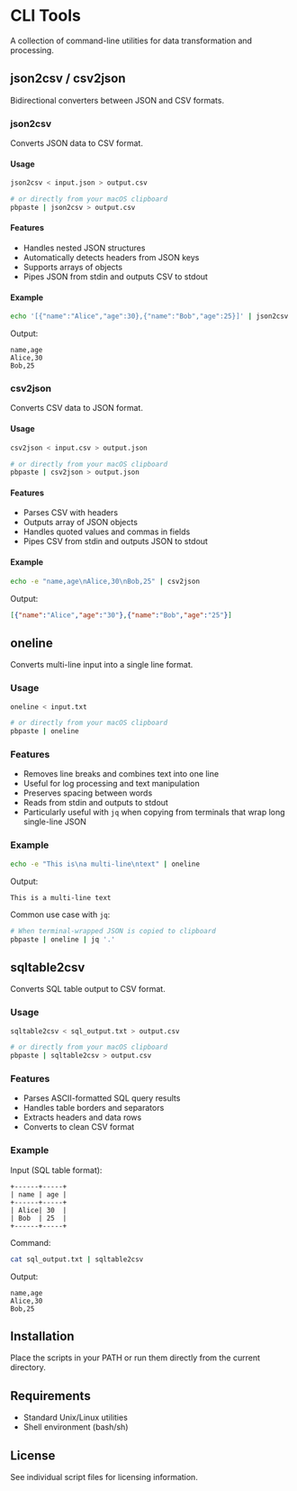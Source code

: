 # CLI Tools

A collection of command-line utilities for data transformation and processing.

## json2csv / csv2json

Bidirectional converters between JSON and CSV formats.

### json2csv

Converts JSON data to CSV format.

#### Usage
```bash
json2csv < input.json > output.csv

# or directly from your macOS clipboard
pbpaste | json2csv > output.csv
```

#### Features
- Handles nested JSON structures
- Automatically detects headers from JSON keys
- Supports arrays of objects
- Pipes JSON from stdin and outputs CSV to stdout

#### Example
```bash
echo '[{"name":"Alice","age":30},{"name":"Bob","age":25}]' | json2csv
```

Output:
```csv
name,age
Alice,30
Bob,25
```

### csv2json

Converts CSV data to JSON format.

#### Usage
```bash
csv2json < input.csv > output.json

# or directly from your macOS clipboard
pbpaste | csv2json > output.json
```

#### Features
- Parses CSV with headers
- Outputs array of JSON objects
- Handles quoted values and commas in fields
- Pipes CSV from stdin and outputs JSON to stdout

#### Example
```bash
echo -e "name,age\nAlice,30\nBob,25" | csv2json
```

Output:
```json
[{"name":"Alice","age":"30"},{"name":"Bob","age":"25"}]
```

## oneline

Converts multi-line input into a single line format.

### Usage
```bash
oneline < input.txt

# or directly from your macOS clipboard
pbpaste | oneline
```

### Features
- Removes line breaks and combines text into one line
- Useful for log processing and text manipulation
- Preserves spacing between words
- Reads from stdin and outputs to stdout
- Particularly useful with `jq` when copying from terminals that wrap long single-line JSON

### Example
```bash
echo -e "This is\na multi-line\ntext" | oneline
```

Output:
```text
This is a multi-line text
```

Common use case with `jq`:
```bash
# When terminal-wrapped JSON is copied to clipboard
pbpaste | oneline | jq '.'
```

## sqltable2csv

Converts SQL table output to CSV format.

### Usage
```bash
sqltable2csv < sql_output.txt > output.csv

# or directly from your macOS clipboard
pbpaste | sqltable2csv > output.csv
```

### Features
- Parses ASCII-formatted SQL query results
- Handles table borders and separators
- Extracts headers and data rows
- Converts to clean CSV format

### Example

Input (SQL table format):
```text
+------+-----+
| name | age |
+------+-----+
| Alice| 30  |
| Bob  | 25  |
+------+-----+
```

Command:
```bash
cat sql_output.txt | sqltable2csv
```

Output:
```csv
name,age
Alice,30
Bob,25
```

## Installation

Place the scripts in your PATH or run them directly from the current directory.

## Requirements

- Standard Unix/Linux utilities
- Shell environment (bash/sh)

## License

See individual script files for licensing information.